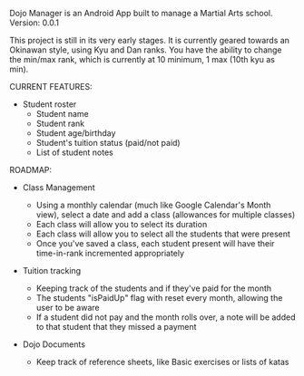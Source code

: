Dojo Manager is an Android App built to manage a Martial Arts school.
Version: 0.0.1

This project is still in its very early stages. It is currently geared towards an Okinawan style,
using Kyu and Dan ranks. You have the ability to change the min/max rank, which is currently at
10 minimum, 1 max (10th kyu as min).

CURRENT FEATURES:
*   Student roster
    *   Student name
    *   Student rank
    *   Student age/birthday
    *   Student's tuition status (paid/not paid)
    *   List of student notes

ROADMAP:
*   Class Management
    *   Using a monthly calendar (much like Google Calendar's Month view), select a date
            and add a class (allowances for multiple classes)
    *   Each class will allow you to select its duration
    *   Each class will allow you to select all the students that were present
    *   Once you've saved a class, each student present will have their time-in-rank
            incremented appropriately

*   Tuition tracking
    *   Keeping track of the students and if they've paid for the month
    *   The students "isPaidUp" flag with reset every month, allowing the user to be aware
    *   If a student did not pay and the month rolls over, a note will be added to that student
            that they missed a payment

*   Dojo Documents
    *   Keep track of reference sheets, like Basic exercises or lists of katas